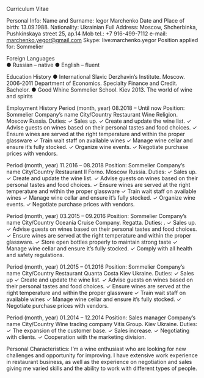 Curriculum Vitae 


Personal Info: 
Name and Surname:          Iegor Marchenko
Date and Place of birth:    13.09.1988.
Nationality:                        Ukrainian
Full Address:                      Moscow, Shcherbinka, Pushkinskaya street 25, ap.14
Mob tel.:                             +7 916-499-7112
e-mail:                                 marchenko.yegor@gmail.com
Skype:                                  live:marchenko.yegor
Position applied for:           Sommelier

Foreign Languages      
●	Russian – native
●	English – fluent

Education History 
●	International Slavic Derzhavin’s Institute. Moscow. 2006-2011
Department of Economics.  Specialty Finance and Credit. Bachelor.
●	Good Whine Sommelier School. Kiev 2013.
The world of wine and spirits



Employment History 
Period (month, year)                                      08.2018 – Until now
Position:                                                     Sommelier
Company’s name City/Country                      Restaurant Wine Religion. Moscow Russia.
Duties: 
✓	Sales up.
✓	Create and update the wine list.
✓	Advise guests on wines based on their personal tastes and food choices.
✓	Ensure wines are served at the right temperature and within the proper glassware
✓	Train wait staff on available wines 
✓	Manage wine cellar and ensure it’s fully stocked.
✓	Organize wine events.
✓	Negotiate purchase prices with vendors.


Period (month, year)                                      11.2016 – 08.2018
Position:                                                     Sommelier
Company’s name City/Country                      Restaurant Il Forno. Moscow Russia.
Duties: 
✓	Sales up.
✓	Create and update the wine list.
✓	Advise guests on wines based on their personal tastes and food choices.
✓	Ensure wines are served at the right temperature and within the proper glassware
✓	Train wait staff on available wines 
✓	Manage wine cellar and ensure it’s fully stocked.
✓	Organize wine events.
✓	Negotiate purchase prices with vendors.

Period (month, year)                                      03.2015 – 09.2016
Position:                                                     Sommelier
Company’s name City/Country                      Oceania Cruise Company. Regatta.
Duties: 
.
✓	Sales up.
✓	Advise guests on wines based on their personal tastes and food choices.
✓	Ensure wines are served at the right temperature and within the proper glassware.
✓	Store open bottles properly to maintain strong taste
✓	Manage wine cellar and ensure it’s fully stocked.
✓	Comply with all health and safety regulations.

Period (month, year)                                      01.2015 – 01.2016
Position:                                                     Sommelier
Company’s name City/Country                      Restaurant Quanta Costa Kiev Ukraine.
Duties: 
✓	Sales up
✓	Create and update the wine list.
✓	Advise guests on wines based on their personal tastes and food choices.
✓	Ensure wines are served at the right temperature and within the proper glassware
✓	Train wait staff on available wines 
✓	Manage wine cellar and ensure it’s fully stocked.
✓	Negotiate purchase prices with vendors.

Period (month, year)                                      01.2014 – 12.2014
Position:                                                         Sales manager
Company’s name City/Country                     Wine trading company Vitis Group. Kiev Ukraine.
Duties: 
✓	The expansion of the customer base.
✓	Sales increase.
✓         Negotiating with clients.
✓	Cooperation with the marketing division.




Personal Characteristics:
I’m a wine enthusiast who are looking for new challenges and opportunity for improving.
I have extensive work experience in restaurant business, as well as the experience on negotiation and sales giving me varied skills and the ability to work with different types of people. 

